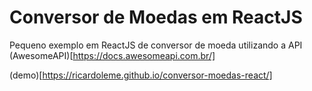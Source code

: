 # Conversor de Moedas em ReactJS

Pequeno exemplo em ReactJS de conversor de moeda utilizando a API (AwesomeAPI)[https://docs.awesomeapi.com.br/]

(demo)[https://ricardoleme.github.io/conversor-moedas-react/]
